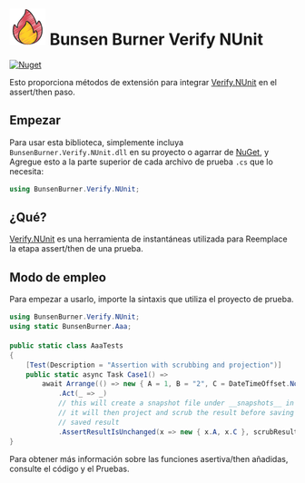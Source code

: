 <!-- markdownlint-disable MD013 -->

# ![Bunsen Burner](https://raw.githubusercontent.com/bmazzarol/Bunsen-Burner/main/fire-icon-small.png) Bunsen Burner Verify NUnit

<!-- markdownlint-enabled MD013 -->

[![Nuget](https://img.shields.io/nuget/v/BunsenBurner.Verify.NUnit)](https://www.nuget.org/packages/BunsenBurner.Verify.NUnit/)

Esto proporciona métodos de extensión para
integrar [Verify.NUnit](https://github.com/VerifyTests/Verify) en el
assert/then
paso.

## Empezar

Para usar esta biblioteca, simplemente incluya `BunsenBurner.Verify.NUnit.dll` en su
proyecto
o agarrar
de [NuGet](https://www.nuget.org/packages/BunsenBurner.Verify.NUnit/), y
Agregue esto a la parte superior de cada archivo de prueba `.cs` 
que lo necesita:

```C#
using BunsenBurner.Verify.NUnit;
```

## ¿Qué?

[Verify.NUnit](https://github.com/VerifyTests/Verify) es una herramienta de instantáneas utilizada para
Reemplace la etapa assert/then de una prueba.

## Modo de empleo

Para empezar a usarlo, importe la sintaxis que utiliza el proyecto de prueba.

```c#
using BunsenBurner.Verify.NUnit;
using static BunsenBurner.Aaa;

public static class AaaTests
{
    [Test(Description = "Assertion with scrubbing and projection")]
    public static async Task Case1() =>
        await Arrange(() => new { A = 1, B = "2", C = DateTimeOffset.Now })
            .Act(_ => _)
            // this will create a snapshot file under __snapshots__ in the same folder as the tests
            // it will then project and scrub the result before saving and comparing with the last
            // saved result
            .AssertResultIsUnchanged(x => new { x.A, x.C }, scrubResults: true);
}
```

Para obtener más información sobre las funciones asertiva/then añadidas, consulte el código y
el
Pruebas.
